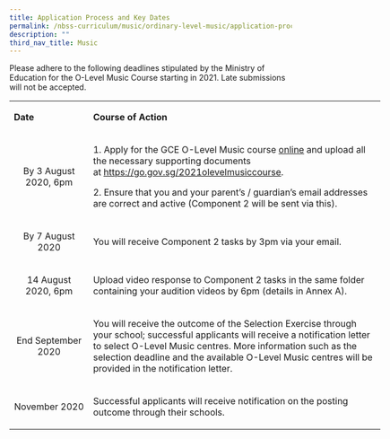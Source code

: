 ```yaml
---
title: Application Process and Key Dates
permalink: /nbss-curriculum/music/ordinary-level-music/application-process-and-key-dates/
description: ""
third_nav_title: Music
---
```


<p>Please adhere to the following deadlines stipulated by the Ministry of Education for the O-Level Music Course starting in 2021. Late submissions will not be accepted.</p>
<table style="width: 662px;">
<tbody>
<tr>
<td style="width: 128.719px;">
<p><strong>Date</strong></p>
</td>
<td style="width: 517.281px;">
<p><strong>Course of Action</strong></p>
</td>
</tr>
<tr>
<td style="text-align: center; width: 128.719px;">
<p>By 3 August 2020, 6pm</p>
</td>
<td style="width: 517.281px;">
<p>1.&nbsp;Apply for the GCE O-Level Music course&nbsp;<u>online</u>&nbsp;and upload all the necessary supporting documents at&nbsp;<a href="https://go.gov.sg/2021olevelmusiccourse" target="_blank" rel="noopener">https://go.gov.sg/2021olevelmusiccourse</a>.</p>
<p>2.&nbsp;Ensure that you and your parent&rsquo;s / guardian&rsquo;s email addresses are correct and active (Component 2 will be sent via this).</p>
</td>
</tr>
<tr>
<td style="text-align: center; width: 128.719px;">
<p>By 7 August 2020</p>
</td>
<td style="width: 517.281px;">
<p>You will receive Component 2 tasks by 3pm via your email.</p>
</td>
</tr>
<tr>
<td style="text-align: center; width: 128.719px;">
<p>14 August 2020, 6pm</p>
</td>
<td style="width: 517.281px;">
<p>Upload video response to Component 2 tasks in the same folder containing your audition videos by 6pm (details in Annex A).</p>
</td>
</tr>
<tr>
<td style="text-align: center; width: 128.719px;">
<p>End September 2020</p>
</td>
<td style="width: 517.281px;">
<p>You will receive the outcome of the Selection Exercise through your school; successful applicants will receive a notification letter to select O-Level Music centres. More information such as the selection deadline and the available O-Level Music centres will be provided in the notification letter.</p>
</td>
</tr>
<tr>
<td style="text-align: center; width: 128.719px;">
<p>November 2020</p>
</td>
<td style="width: 517.281px;">
<p>Successful applicants will receive notification on the posting outcome through their schools.</p>
</td>
</tr>
</tbody>
</table>